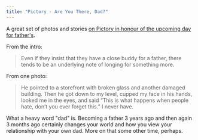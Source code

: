 ```yaml
---
title: "Pictory - Are You There, Dad?"
---
```

<p>A great set of photos and stories <a href="http://www.pictorymag.com/showcases/are-you-there-dad/">on Pictory in honour of the upcoming day for father's</a>.</p>
<p>From the intro:</p>
<blockquote><p>Even if they insist that they have a close buddy for a father, there tends to be an underlying note of longing for something more.</p></blockquote>
<p>From one photo:</p>
<blockquote><p>He pointed to a storefront with broken glass and another damaged building. Then he got down to my level, cupped my face in his hands, looked me in the eyes, and said “This is what happens when people hate, don’t you ever forget this.” I never have. </p></blockquote>
<p>What a heavy word "dad" is.  Becoming a father 3 years ago and then again 3 months ago certainly changes your world and how you view your relationship with your own dad.  More on that some other time, perhaps.</p>
